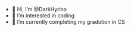 - 👋 Hi, I’m @DarkHyrino
- 👀 I’m interested in coding
- 🌱 I’m currently completing my gradution in CS
